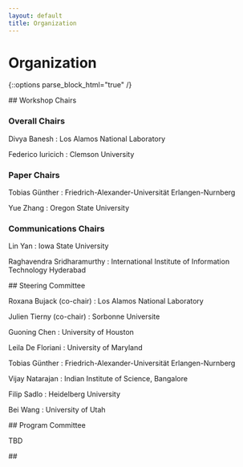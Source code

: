```yaml
---
layout: default
title: Organization
---
```


# Organization

{::options parse_block_html="true" /}

<div class="left">
## Workshop Chairs

### Overall Chairs

Divya Banesh
: Los Alamos National Laboratory

Federico Iuricich
: Clemson University

### Paper Chairs

Tobias Günther
: Friedrich-Alexander-Universität Erlangen-Nurnberg

Yue Zhang
: Oregon State University 
  
### Communications Chairs
  
Lin Yan
: Iowa State University

Raghavendra Sridharamurthy
: International Institute of Information Technology Hyderabad
</div>

<div class="right">
## Steering Committee

Roxana Bujack (co-chair)
: Los Alamos National Laboratory
  
Julien Tierny (co-chair)
: Sorbonne Universite
  
Guoning Chen
: University of Houston

Leila De Floriani
: University of Maryland

Tobias Günther
: Friedrich-Alexander-Universität Erlangen-Nurnberg
  
Vijay	Natarajan
: Indian Institute of Science, Bangalore

Filip Sadlo
: Heidelberg University

Bei Wang
: University of Utah

</div>
<div class="left">
## Program Committee

TBD

</div>
  
<div class="right">
## &nbsp;

</div>


